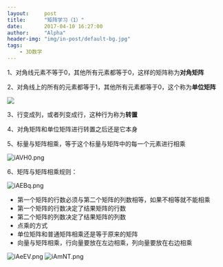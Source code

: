```yaml
---
layout:     post
title:      "矩阵学习（1）"
date:       2017-04-10 16:27:00
author:     "Alpha"
header-img: "img/in-post/default-bg.jpg"
tags:
    - 3D数学
---
```


1、对角线元素不等于0，其他所有元素都等于0，这样的矩阵称为**对角矩阵**

2、对角线上的所有的元素都等于1，其他所有元素都等于0，这个称为**单位矩阵**

![](http://storage1.imgchr.com/iAAun.png)

3、行变成列，或者列变成行，这种行为称为**转置**

4、对角矩阵和单位矩阵进行转置之后还是它本身

5、标量与矩阵相乘，等于这个标量与矩阵中的每一个元素进行相乘

![iAVH0.png](http://storage1.imgchr.com/iAVH0.png)

6、矩阵与矩阵相乘规则：

![iAEBq.png](http://storage1.imgchr.com/iAEBq.png)

   * 第一个矩阵的行数必须与第二个矩阵的列数相等，如果不相等就不能相乘
   * 第一个矩阵的行数决定了结果矩阵的行数
   * 第二个矩阵的列数决定了结果矩阵的列数
   * 点乘的方式
   * 单位矩阵和普通矩阵相乘还是等于原来的矩阵
   * 向量与矩阵相乘，行向量要放在左边相乘，列向量要放在右边相乘

![iAeEV.png](http://storage1.imgchr.com/iAeEV.png)
![iAmNT.png](http://storage1.imgchr.com/iAmNT.png)



